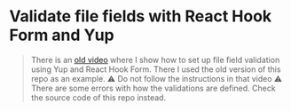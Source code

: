 # Validate file fields with React Hook Form and Yup

> There is an [old video](https://www.youtube.com/watch?v=tYGTjxhzrqY) where I show how to set up file field validation using Yup and React Hook Form. There I used the old version of this repo as an example. ⚠️ Do not follow the instructions in that video ⚠️ There are some errors with how the validations are defined.
> Check the source code of this repo instead.
